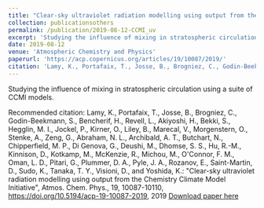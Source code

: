 ```yaml
---
title: "Clear-sky ultraviolet radiation modelling using output from the Chemistry Climate Model Initiative"
collection: publicationsothers
permalink: /publication/2019-08-12-CCMI_uv
excerpt: 'Studying the influence of mixing in stratospheric circulation using a suite of CCMI models.'
date: 2019-08-12
venue: 'Atmospheric Chemistry and Physics'
paperurl: 'https://acp.copernicus.org/articles/19/10087/2019/'
citation: 'Lamy, K., Portafaix, T., Josse, B., Brogniez, C., Godin-Beekmann, S., Bencherif, H., Revell, L., Akiyoshi, H., Bekki, S., Hegglin, M. I., Jockel, P., Kirner, O., Liley, B., Marecal, V., Morgenstern, O., Stenke, A., Zeng, G., Abraham, N. L., Archibald, A. T., Butchart, N., Chipperfield, M. P., Di Genova, G., Deushi, M., Dhomse, S. S., Hu, R.-M., Kinnison, D., Kotkamp, M., McKenzie, R., Michou, M., O'Connor, F. M., Oman, L. D., Pitari, G., Plummer, D. A., Pyle, J. A., Rozanov, E., Saint-Martin, D., Sudo, K., Tanaka, T. Y., Visioni, D., and Yoshida, K.: &quot;Clear-sky ultraviolet radiation modelling using output from the Chemistry Climate Model Initiative&quot;, Atmos. Chem. Phys., 19, 10087-10110, https://doi.org/10.5194/acp-19-10087-2019, 2019'
---
```


Studying the influence of mixing in stratospheric circulation using a suite of CCMI models.

Recommended citation: Lamy, K., Portafaix, T., Josse, B., Brogniez, C., Godin-Beekmann, S., Bencherif, H., Revell, L., Akiyoshi, H., Bekki, S., Hegglin, M. I., Jockel, P., Kirner, O., Liley, B., Marecal, V., Morgenstern, O., Stenke, A., Zeng, G., Abraham, N. L., Archibald, A. T., Butchart, N., Chipperfield, M. P., Di Genova, G., Deushi, M., Dhomse, S. S., Hu, R.-M., Kinnison, D., Kotkamp, M., McKenzie, R., Michou, M., O'Connor, F. M., Oman, L. D., Pitari, G., Plummer, D. A., Pyle, J. A., Rozanov, E., Saint-Martin, D., Sudo, K., Tanaka, T. Y., Visioni, D., and Yoshida, K.: &quot;Clear-sky ultraviolet radiation modelling using output from the Chemistry Climate Model Initiative&quot;, Atmos. Chem. Phys., 19, 10087-10110, https://doi.org/10.5194/acp-19-10087-2019, 2019
[Download paper here](https://acp.copernicus.org/articles/19/10087/2019/acp-19-10087-2019.pdf)